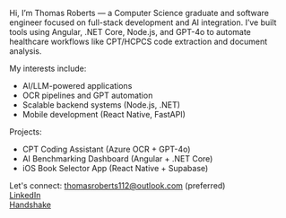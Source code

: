 Hi, I’m Thomas Roberts — a Computer Science graduate and software engineer focused on full-stack development and AI integration. I’ve built tools using Angular, .NET Core, Node.js, and GPT-4o to automate healthcare workflows like CPT/HCPCS code extraction and document analysis.

My interests include:
- AI/LLM-powered applications
- OCR pipelines and GPT automation
- Scalable backend systems (Node.js, .NET)
- Mobile development (React Native, FastAPI)

 Projects:
- CPT Coding Assistant (Azure OCR + GPT-4o)
- AI Benchmarking Dashboard (Angular + .NET Core)
- iOS Book Selector App (React Native + Supabase)

Let's connect: 
 thomasroberts112@outlook.com (preferred)  
 [LinkedIn](https://www.linkedin.com/in/thomas-r-a44044306/)  
 [Handshake](https://kennesaw.joinhandshake.com/stu/users/13034707)

